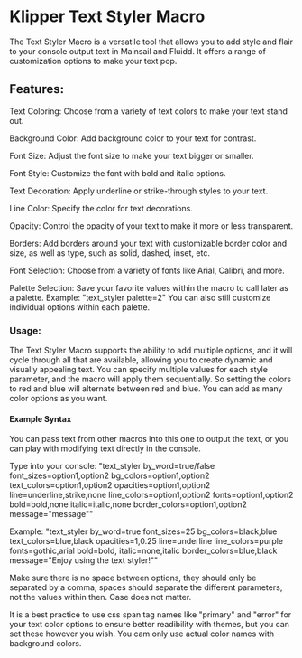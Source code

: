 <h1>Klipper Text Styler Macro</h1>

The Text Styler Macro is a versatile tool that allows you to add style and flair to your console output text in Mainsail and Fluidd. It offers a range of customization options to make your text pop. 

<h2>Features:</h2>

Text Coloring: Choose from a variety of text colors to make your text stand out.

Background Color: Add background color to your text for contrast.

Font Size: Adjust the font size to make your text bigger or smaller.

Font Style: Customize the font with bold and italic options.

Text Decoration: Apply underline or strike-through styles to your text.

Line Color: Specify the color for text decorations.

Opacity: Control the opacity of your text to make it more or less transparent.

Borders: Add borders around your text with customizable border color and size, as well as type, such as solid, dashed, inset, etc.

Font Selection: Choose from a variety of fonts like Arial, Calibri, and more.

Palette Selection: Save your favorite values within the macro to call later as a palette. Example: "text_styler palette=2" You can also still customize individual options within each palette.

<h3>Usage:</h3>

The Text Styler Macro supports the ability to add multiple options, and it will cycle through all that are available, allowing you to create dynamic and visually appealing text. You can specify multiple values for each style parameter, and the macro will apply them sequentially. So setting the colors to red and blue will alternate between red and blue. You can add as many color options as you want. 

<h4>Example Syntax</h4>

You can pass text from other macros into this one to output the text, or you can play with modifying text directly in the console. 

Type into your console: "text_styler by_word=true/false font_sizes=option1,option2 bg_colors=option1,option2 text_colors=option1,option2 opacities=option1,option2 line=underline,strike,none line_colors=option1,option2 fonts=option1,option2 bold=bold,none italic=italic,none border_colors=option1,option2 message="message""

Example: "text_styler by_word=true font_sizes=25 bg_colors=black,blue text_colors=blue,black opacities=1,0.25 line=underline line_colors=purple fonts=gothic,arial bold=bold, italic=none,italic border_colors=blue,black message="Enjoy using the text styler!""

Make sure there is no space between options, they should only be separated by a comma, spaces should separate the different parameters, not the values within then. Case does not matter. 

It is a best practice to use css span tag names like "primary" and "error" for your text color options to ensure better readibility with themes, but you can set these however you wish. You cam only use actual color names with background colors. 
